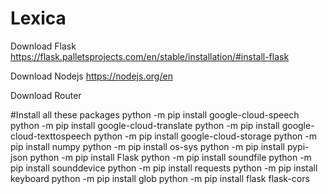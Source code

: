 # Lexica

Download Flask
https://flask.palletsprojects.com/en/stable/installation/#install-flask

Download Nodejs
https://nodejs.org/en

Download Router


#Install all these packages
python -m  pip install google-cloud-speech
python -m  pip install google-cloud-translate
python -m  pip install google-cloud-texttospeech
python -m  pip install google-cloud-storage
python -m  pip install numpy
python -m  pip install os-sys
python -m  pip install pypi-json
python -m  pip install Flask
python -m  pip install soundfile 
python -m  pip install sounddevice 
python -m  pip install requests
python -m  pip install keyboard
python -m  pip install glob
python -m  pip install flask flask-cors
